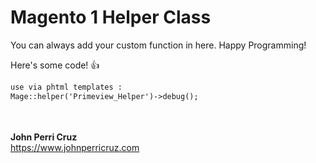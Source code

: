 # Magento 1 Helper Class
You can always add your custom function in here. Happy Programming!

Here's some code! :+1:
```html
use via phtml templates : 
Mage::helper('Primeview_Helper')->debug();

```
<br/><br/>
<b>John Perri Cruz</b><br/>
https://www.johnperricruz.com

 